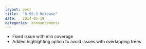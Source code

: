 ```yaml
---
layout: post
title:  "0.99.3 Release"
date:   2014-05-19
categories: announcements
---
```


* Fixed issue with min coverage
* Added highlighting option to avoid issues with overlapping trees

